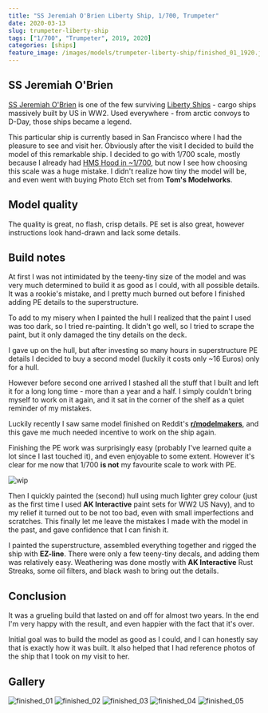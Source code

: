 ```yaml
---
title: "SS Jeremiah O'Brien Liberty Ship, 1/700, Trumpeter"
date: 2020-03-13
slug: trumpeter-liberty-ship
tags: ["1/700", "Trumpeter", 2019, 2020]
categories: [ships]
feature_image: /images/models/trumpeter-liberty-ship/finished_01_1920.jpg
---
```


## SS Jeremiah O'Brien
[SS Jeremiah O'Brien](https://en.wikipedia.org/wiki/SS_Jeremiah_O%27Brien) is one of the few
surviving [Liberty Ships](https://en.wikipedia.org/wiki/Liberty_ship) - cargo ships massively built by US in WW2.
Used everywhere - from arctic convoys to D-Day, those ships became a legend.

This particular ship is currently based in San Francisco where I had the pleasure to see and visit her.
Obviously after the visit I decided to build the model of this remarkable ship. I decided to go with 1/700 scale, mostly
because I already had [HMS Hood in ~1/700](/models/zvezda-hood), but now I see how choosing this scale was a huge mistake.
I didn't realize how tiny the model will be, and even went with buying Photo Etch set from **Tom's Modelworks**.

## Model quality
The quality is great, no flash, crisp details. PE set is also great, however instructions look hand-drawn and lack some details.

## Build notes

At first I was not intimidated by the teeny-tiny size of the model and was very much determined to build it as good as I could, with all possible details.
It was a rookie's mistake, and I pretty much burned out before I finished adding PE details to the superstructure.

To add to my misery when I painted the hull I realized that the paint I used was too dark, so I tried re-painting.
It didn't go well, so I tried to scrape the paint, but it only damaged the tiny details on the deck.

I gave up on the hull, but after investing so many hours in superstructure PE details I decided to buy a second model (luckily it costs only ~16 Euros) only for a hull.

However before second one arrived I stashed all the stuff that I built and left it for a long long time - more than a year and a half.
I simply couldn't bring myself to work on it again, and it sat in the corner of the shelf as a quiet reminder of my mistakes.

Luckily recently I saw same model finished on Reddit's **[r/modelmakers](https://www.reddit.com/r/modelmakers/)**, and this gave me much needed incentive to work on the ship again.

Finishing the PE work was surprisingly easy (probably I've learned quite a lot since I last touched it), and even enjoyable to some extent.
However it's clear for me now that 1/700 **is not** my favourite scale to work with PE.

![wip](/images/models/trumpeter-liberty-ship/wip_01_1920.jpg)

Then I quickly painted the (second) hull using much lighter grey colour (just as the first time I used **AK Interactive** paint sets for WW2 US Navy),
and to my relief it turned out to be not too bad, even with small imperfections and scratches.
This finally let me leave the mistakes I made with the model in the past, and gave confidence that I can finish it.

I painted the superstructure, assembled everything together and rigged the ship with **EZ-line**.
There were only a few teeny-tiny decals, and adding them was relatively easy.
Weathering was done mostly with **AK Interactive** Rust Streaks, some oil filters, and black wash to bring out the details.


## Conclusion
It was a grueling build that lasted on and off for almost two years. In the end I'm very happy with the result, and even happier with the fact that it's over.

Initial goal was to build the model as good as I could, and I can honestly say that is exactly how it was built.
It also helped that I had reference photos of the ship that I took on my visit to her.

## Gallery

![finished_01](/images/models/trumpeter-liberty-ship/finished_01_1920.jpg)
![finished_02](/images/models/trumpeter-liberty-ship/finished_02_1920.jpg)
![finished_03](/images/models/trumpeter-liberty-ship/finished_03_1920.jpg)
![finished_04](/images/models/trumpeter-liberty-ship/finished_04_1920.jpg)
![finished_05](/images/models/trumpeter-liberty-ship/finished_05_1920.jpg)
